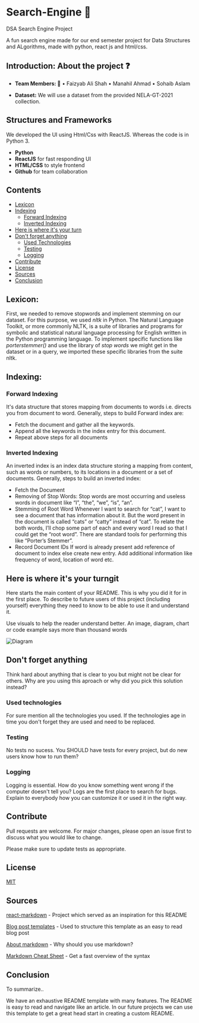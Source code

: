 # Search-Engine 📌
DSA Search Engine Project

A fun search engine made for our end semester project for Data Structures and ALgorithms, made with python, react js and html/css.

## Introduction: About the project ❓
*  **Team Members: 👤**
•	Faizyab Ali Shah
•	Manahil Ahmad 
•	Sohaib Aslam

*  **Dataset:**
We will use a dataset from the provided NELA-GT-2021 collection. 


## Structures and Frameworks 
We developed the UI using Html/Css with ReactJS. Whereas the code is in Python 3.

*    **Python** 
*    **ReactJS** for fast responding UI
*    **HTML/CSS** to style frontend
*    **Github** for team collaboration

## Contents

*   [Lexicon](#Lexicon)
*   [Indexing](#Indexing)
    *   [Forward Indexing](#Forward-Indexing)
    *   [Inverted Indexing](#inverted-indexing)
*   [Here is where it's your turn](#here-is-where-its-your-turn)
*   [Don't forget anything](#dont-forget-anything)
    * [Used Technologies](#used-technologies)
    * [Testing](#testing)
    * [Logging](#logging)
*   [Contribute](#contribute)
*   [License](#license)
*   [Sources](#sources)
*   [Conclusion](#conclusion)

## Lexicon:

First, we needed to remove stopwords and implement stemming on our dataset. For this purpose, we used *nltk* in Python. 
The Natural Language Toolkit, or more commonly NLTK, is a suite of libraries and programs for symbolic and statistical natural language processing for English written in the Python programming language.
To implement specific functions like *porterstemmer()* and use the library of *stop words* we might get in the dataset or in a query, we imported these specific libraries from the suite nltk.


## Indexing:

### Forward Indexing

It's data structure that stores mapping from documents to words i.e. directs you from document to word.
Generally, steps to build Forward index are:
* Fetch the document and gather all the keywords.
* Append all the keywords in the index entry for this document.
* Repeat above steps for all documents

### Inverted Indexing

An inverted index is an index data structure storing a mapping from content, such as words or numbers, to its locations in a document or a set of documents.
Generally, steps to build an inverted index:

* Fetch the Document 
* Removing of Stop Words: Stop words are most occurring and useless words in document like “I”, “the”, “we”, “is”, “an”.
* Stemming of Root Word 
Whenever I want to search for “cat”, I want to see a document that has information about it. But the word present in the document is called “cats” or “catty” instead of “cat”. To relate the both words, I’ll chop some part of each and every word I read so that I could get the “root word”. There are standard tools for performing this like “Porter’s Stemmer”.
* Record Document IDs 
If word is already present add reference of document to index else create new entry. Add additional information like frequency of word, location of word etc.

## Here is where it's your turngit 

Here starts the main content of your README. This is why you did it for in the first place.
To describe to future users of this project (including yourself) everything they need to know
to be able to use it and understand it.

Use visuals to help the reader understand better. An image, diagram, chart or code example says
more than thousand words

![Diagram](doc/diagram.jpg)

## Don't forget anything

Think hard about anything that is clear to you but might not be clear for others. Why are you
using this aproach or why did you pick this solution instead?

### Used technologies

For sure mention all the technologies you used. If the technologies age in time you don't forget
they are used and need to be replaced.

### Testing

No tests no sucess. You SHOULD have tests for every project, but do new users know how to run them?

### Logging

Logging is essential. How do you know something went wrong if the computer doesn't tell you? Logs
are the first place to search for bugs. Explain to everybody how you can customize it or used it
in the right way.

## Contribute

Pull requests are welcome. For major changes, please open an issue first to discuss what you would like to change.

Please make sure to update tests as appropriate.

## License
[MIT](https://choosealicense.com/licenses/mit/)

## Sources

[react-markdown][react-markdown] - Project which served as an inspiration for this README

[Blog post templates][blog-post-templates] - Used to structure this template as an easy to read blog post

[About markdown][about-markdown] - Why should you use markdown?

[Markdown Cheat Sheet][markdown-cheatsheet] - Get a fast overview of the syntax

[//]: # "Source definitions"
[react-markdown]: https://github.com/remarkjs/react-markdown "React-markdown project"
[blog-post-templates]: https://backlinko.com/hub/content/blog-post-templates "Backlinko blog post templates"
[about-markdown]: https://www.markdownguide.org/getting-started/ "Introduction to markdown"
[markdown-cheatsheet]: https://www.markdownguide.org/cheat-sheet/ "Markdown Cheat Sheet"

## Conclusion

To summarize..

We have an exhaustive README template with many features. The README is easy to read and navigate like an article.
In our future projects we can use this template to get a great head start in creating a custom README.

